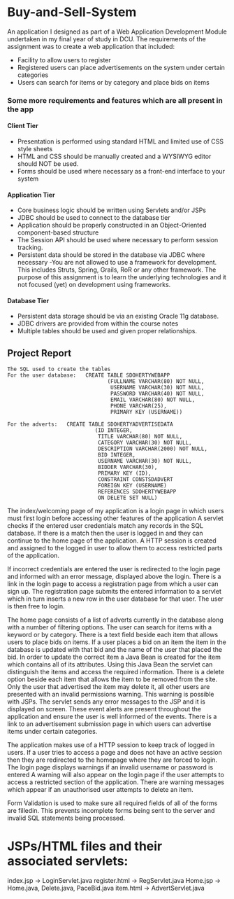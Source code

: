 # Buy-and-Sell-System
An application I designed as part of a Web Application Development Module undertaken in my final year of study in DCU. The requirements of the assignment was to create a web application that included:
- Facility to allow users to register  
- Registered users can place advertisements on the system under certain categories
- Users can search for items or by category and place bids on items

### Some more requirements and features which are all present in the app
#### Client Tier
- Presentation is performed using standard HTML and limited use of CSS style sheets
- HTML and CSS should be manually created and a WYSIWYG editor should NOT be used.
- Forms should be used where necessary as a front-end interface to your system
#### Application Tier
- Core business logic should be written using Servlets and/or JSPs
- JDBC should be used to connect to the database tier
- Application should be properly constructed in an Object-Oriented component-based structure
- The Session API should be used where necessary to perform session tracking.
- Persistent data should be stored in the database via JDBC where necessary
-You are not allowed to use a framework for development.  This includes Struts, Spring, Grails, RoR or any other framework.  The purpose of this assignment is to learn the underlying technologies and it not focused (yet) on development using frameworks. 
####  Database Tier
- Persistent data storage should be via an existing Oracle 11g database. 
- JDBC drivers are provided from within the course notes
- Multiple tables should be used and given proper relationships.


## Project Report
	The SQL used to create the tables 
	For the user database:   CREATE TABLE SDOHERTYWEBAPP 
							        (FULLNAME VARCHAR(80) NOT NULL,
									 USERNAME VARCHAR(30) NOT NULL,
									 PASSWORD VARCHAR(40) NOT NULL,
							         EMAIL VARCHAR(80) NOT NULL,
							         PHONE VARCHAR(25),
							         PRIMARY KEY (USERNAME))
							         
	For the adverts:   CREATE TABLE SDOHERTYADVERTISEDATA
						        (ID INTEGER,
								 TITLE VARCHAR(80) NOT NULL,
								 CATEGORY VARCHAR(30) NOT NULL,
								 DESCRIPTION VARCHAR(2000) NOT NULL,
						         BID INTEGER,
						         USERNAME VARCHAR(30) NOT NULL,
								 BIDDER VARCHAR(30),
							 	 PRIMARY KEY (ID),
							   	 CONSTRAINT CONSTSDADVERT
						    	 FOREIGN KEY (USERNAME)
						     	 REFERENCES SDOHERTYWEBAPP
						     	 ON DELETE SET NULL) 						        
   
The index/welcoming page of my application is a login page in which users must first login before accessing other features of the application
A servlet checks if the entered user credentials match any records in the SQL database. If there is a match then the user is logged in and they can continue to the home page of the application. A HTTP session is created and assigned to the logged in user to allow them to access restricted parts of the application.	

If incorrect credentials are entered the user is redirected to the login page and informed with an error message, displayed above the login. There is a link in the login page to access a registration page from which a user can sign up. The registration page submits the entered information to a servlet which in turn inserts a new row in the user database for that user. The user is then free to login.
	

The home page consists of a list of adverts currently in the database along with a number of filtering options. The user can search for items with a keyword or by category. 
There is a text field beside each item that allows users to place bids on items. If a user places a bid on an item the item in the database is updated with that bid and the name of the user that placed the bid. In order to update the correct item a Java Bean is created for the item which contains all of its attributes. Using this Java Bean the servlet can distinguish the items and access the required information.
There is a delete option beside each item that allows the item to be removed from the site. Only the user that advertised the item may delete it, all other users are presented with an invalid permissions warning. This warning is possible with JSPs. The servlet sends any error messages to the JSP and it is displayed on screen. These event alerts are present throughout the application and ensure the user is well informed of the events. 
There is a link to an advertisement submission page in which users can advertise items under certain categories.
	
The application makes use of a HTTP session to keep track of logged in users. If a user tries to access a page and does not have an active session then they are redirected to the homepage where they are forced to login.
The login page displays warnings if an invalid username or password is entered A warning will also appear on the login page if the user attempts to access a restricted section of the application. There are warning messages which appear if an unauthorised user attempts to delete an item.

Form Validation is used to make sure all required fields of all of the forms are filledin. This prevents incomplete forms being sent to the server and invalid SQL statements being processed.
	
# JSPs/HTML files and their associated servlets:
index.jsp -> LoginServlet.java
register.html -> RegServlet.java
Home.jsp -> Home.java, Delete.java, PaceBid.java
item.html -> AdvertServlet.java
